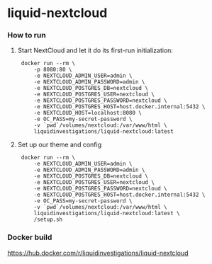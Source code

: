 # liquid-nextcloud


### How to run

1. Start NextCloud and let it do its first-run initialization:


        docker run --rm \
            -p 8080:80 \
            -e NEXTCLOUD_ADMIN_USER=admin \
            -e NEXTCLOUD_ADMIN_PASSWORD=admin \
            -e NEXTCLOUD_POSTGRES_DB=nextcloud \
            -e NEXTCLOUD_POSTGRES_USER=nextcloud \
            -e NEXTCLOUD_POSTGRES_PASSWORD=nextcloud \
            -e NEXTCLOUD_POSTGRES_HOST=host.docker.internal:5432 \
            -e NEXTCLOUD_HOST=localhost:8080 \
            -e OC_PASS=my-secret-password \
            -v `pwd`/volumes/nextcloud:/var/www/html \
            liquidinvestigations/liquid-nextcloud:latest

2. Set up our theme and config

        docker run --rm \
            -e NEXTCLOUD_ADMIN_USER=admin \
            -e NEXTCLOUD_ADMIN_PASSWORD=admin \
            -e NEXTCLOUD_POSTGRES_DB=nextcloud \
            -e NEXTCLOUD_POSTGRES_USER=nextcloud \
            -e NEXTCLOUD_POSTGRES_PASSWORD=nextcloud \
            -e NEXTCLOUD_POSTGRES_HOST=host.docker.internal:5432 \
            -e OC_PASS=my-secret-password \
            -v `pwd`/volumes/nextcloud:/var/www/html \
            liquidinvestigations/liquid-nextcloud:latest \
            /setup.sh


### Docker build

https://hub.docker.com/r/liquidinvestigations/liquid-nextcloud